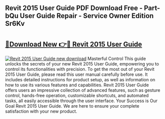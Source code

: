 ## Revit 2015 User Guide PDF Download Free - Part-bQu User Guide Repair - Service Owner Edition Sr6Kv

# <h2><a href="http://bc58412.oget.top/?id=Revit+2015+User+Guide">🔗Download New 👉🔴 Revit 2015 User Guide</a></h2>

[![Revit 2015 User Guide new download](https://i.imgur.com/5g1atiW.png)](http://bc58412.oget.top/?id=Revit+2015+User+Guide)
Masterful Control This guide unlocks the secrets of your new Revit 2015 User Guide, empowering you to control its functionalities with precision. To get the most out of your Revit 2015 User Guide, please read this user manual carefully before use. It includes detailed instructions for product setup, as well as information on how to use its various features and capabilities. Revit 2015 User Guide offers users an impressive collection of advanced features, such as gesture control, hands-free operation, customizable shortcuts, and automated tasks, all easily accessible through the user interface. Your Success is Our Goal Revit 2015 User Guide. We are here to ensure your complete satisfaction with your new product.
